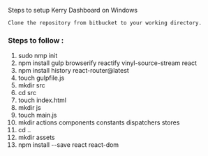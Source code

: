 Steps to setup Kerry Dashboard on Windows

    Clone the repository from bitbucket to your working directory.
### Steps to follow : ### 
1. sudo nmp init
2. npm install gulp browserify reactify vinyl-source-stream react
3. npm install history react-router@latest
4. touch gulpfile.js
5. mkdir src
6. cd src
7. touch index.html
8. mkdir js
9. touch main.js
10. mkdir actions components constants dispatchers stores
11. cd ..
12. mkdir assets
13. npm install --save react react-dom